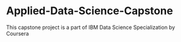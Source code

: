 # Applied-Data-Science-Capstone
This capstone project is a part of IBM Data Science Specialization by Coursera
